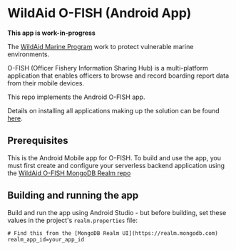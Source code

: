 # WildAid O-FISH (Android App)

**This app is work-in-progress**

The [WildAid Marine Program](https://marine.wildaid.org/) work to protect vulnerable marine environments.

O-FISH (Officer Fishery Information Sharing Hub) is a multi-platform application that enables officers to browse and record boarding report data from their mobile devices.

This repo implements the Android O-FISH app.

Details on installing all applications making up the solution can be found [here](http://wildaid.github.io/).

## Prerequisites

This is the Android Mobile app for O-FISH. To build and use the app, you must first create and configure your serverless backend application using the [WildAid O-FISH MongoDB Realm repo](https://github.com/WildAid/o-fish-realm)

## Building and running the app

Build and run the app using Android Studio - but before building, set these values in the project's `realm.properties` file:

```
# Find this from the [MongoDB Realm UI](https://realm.mongodb.com)
realm_app_id=your_app_id
```
